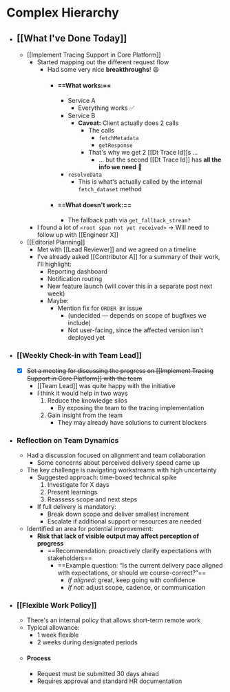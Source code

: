 # Complex Hierarchy

- ## [[What I've Done Today]]
	- [[Implement Tracing Support in Core Platform]]
		- Started mapping out the different request flow
			- Had some very nice **breakthroughs**! 😃
				- #### ==What works:==
					- Service A
						- Everything works ✅
					- Service B
						- **Caveat:** Client actually does 2 calls
							- The calls
								- `fetchMetadata`
								- `getResponse`
							- That's why we get 2 [[Dt Trace Id]]s ...
								- ... but the second [[Dt Trace Id]] has **all the info we need** 🎉
					- `resolveData`
						- This is what's actually called by the internal `fetch_dataset` method
				- #### ==What doesn't work:==
					- The fallback path via `get_fallback_stream?`
		- I found a lot of `<root span not yet received>` → Will need to follow up with [[Engineer X]]
	- [[Editorial Planning]]
		- Met with [[Lead Reviewer]] and we agreed on a timeline
		- I've already asked [[Contributor A]] for a summary of their work, I'll highlight:
			- Reporting dashboard
			- Notification routing
			- New feature launch (will cover this in a separate post next week)
			- Maybe:
				- Mention fix for `ORDER BY` issue
					- (undecided — depends on scope of bugfixes we include)
					- Not user-facing, since the affected version isn’t deployed yet
- ### [[Weekly Check-in with Team Lead]]
	- [x] ~~Set a meeting for discussing the progress on [[Implement Tracing Support in Core Platform]] with the team~~
		- [[Team Lead]] was quite happy with the initiative
		- I think it would help in two ways
			1. Reduce the knowledge silos
				- By exposing the team to the tracing implementation
			1. Gain insight from the team
				- They may already have solutions to current blockers
- ### Reflection on Team Dynamics
	- Had a discussion focused on alignment and team collaboration
		- Some concerns about perceived delivery speed came up
	- The key challenge is navigating workstreams with high uncertainty
		- Suggested approach: time-boxed technical spike
			1. Investigate for X days
			1. Present learnings
			1. Reassess scope and next steps
		- If full delivery is mandatory:
			- Break down scope and deliver smallest increment
			- Escalate if additional support or resources are needed
	- Identified an area for potential improvement:
		- **Risk that lack of visible output may affect perception of progress**
			- ==Recommendation: proactively clarify expectations with stakeholders==
				- ==Example question: “Is the current delivery pace aligned with expectations, or should we course-correct?”==
					- *If aligned:* great, keep going with confidence
					- *If not:* adjust scope, cadence, or communication
- ### [[Flexible Work Policy]]
	- There's an internal policy that allows short-term remote work
	- Typical allowance:
		- 1 week flexible
		- 2 weeks during designated periods
	- #### Process
		- Request must be submitted 30 days ahead
		- Requires approval and standard HR documentation